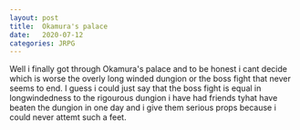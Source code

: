 ```yaml
---
layout: post
title:	Okamura's palace
date:   2020-07-12
categories: JRPG
---
```


Well i finally got through Okamura's palace and to be honest i cant decide which is worse the overly long winded dungion or the boss fight that never seems to end.
I guess i could just say that the boss fight is equal in longwindedness to the rigourous dungion i have had friends tyhat have beaten the dungion in one day and i give them serious props because i could never
attemt such a feet.
